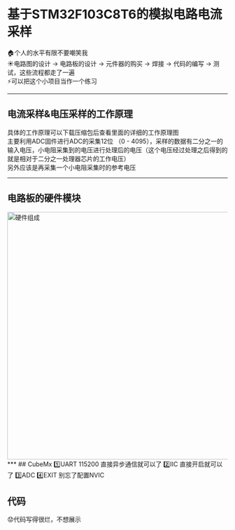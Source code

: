 # 基于STM32F103C8T6的模拟电路电流采样  
🏠个人的水平有限不要嘲笑我  
☀️电路图的设计 -> 电路板的设计 -> 元件器的购买 -> 焊接 -> 代码的编写 -> 测试，这些流程都走了一遍  
⚡可以把这个小项目当作一个练习
***
## 电流采样&电压采样的工作原理  
具体的工作原理可以下载压缩包后查看里面的详细的工作原理图  
主要利用ADC固件进行ADC的采集12位
（0 - 4095），采样的数据有二分之一的输入电压，小电阻采集到的电压进行处理后的电压（这个电压经过处理之后得到的就是相对于二分之一处理器芯片的工作电压）  
另外应该是再采集一个小电阻采集时的参考电压  
***
## 电路板的硬件模块  
<img width="565" alt="硬件组成" src="https://github.com/user-attachments/assets/3a0a7146-c043-414f-b359-95b208a41e95" />  
***
## CubeMx  
1️⃣UART 115200 直接异步通信就可以了  
2️⃣IIC  直接开启就可以了  
3️⃣ADC  
4️⃣EXIT  别忘了配置NVIC  

## 代码
😟代码写得很烂，不想展示

